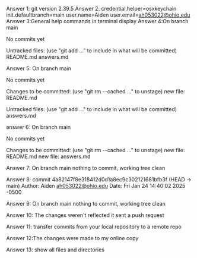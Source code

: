 Answer 1: git version 2.39.5
Answer 2: credential.helper=osxkeychain
init.defaultbranch=main
user.name=Aiden
user.email=ah053022@ohio.edu
Answer 3:General help commands in terminal display
Answer 4:On branch main

No commits yet

Untracked files:
  (use "git add <file>..." to include in what will be committed)
	README.md
	answers.md

Answer 5:
On branch main

No commits yet

Changes to be committed:
  (use "git rm --cached <file>..." to unstage)
	new file:   README.md

Untracked files:
  (use "git add <file>..." to include in what will be committed)
	answers.md

answer 6:
On branch main

No commits yet

Changes to be committed:
  (use "git rm --cached <file>..." to unstage)
	new file:   README.md
	new file:   answers.md

Answer 7:
On branch main
nothing to commit, working tree clean

Answer 8:
commit 4a82147f8e318412d0d1a8ec9c302121681bfb3f (HEAD -> main)
Author: Aiden <ah053022@ohio.edu>
Date:   Fri Jan 24 14:40:02 2025 -0500

Answer 9:
On branch main
nothing to commit, working tree clean

Answer 10: The changes weren't reflected it sent a push request

Answer 11: transfer commits from your local repository to a remote repo

Answer 12:The changes were made to my online copy

Answer 13: show all files and directories



